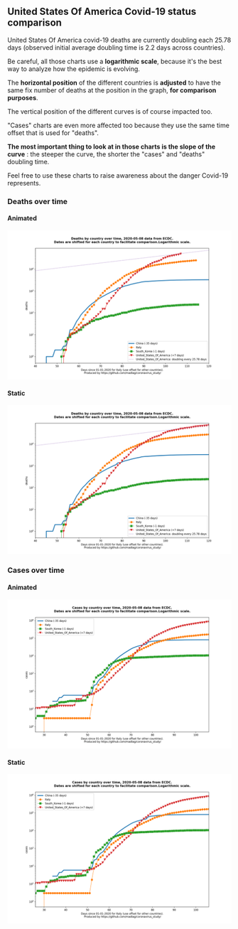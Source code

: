 ## United States Of America Covid-19 status comparison 

United States Of America covid-19 deaths are currently doubling each 25.78 days (observed initial average doubling time is 2.2 days across countries).



Be careful, all those charts use a **logarithmic scale**, because it's the best way to analyze how the epidemic is evolving.
 
The **horizontal position** of the different countries is **adjusted** to have the same fix number of deaths at the position in the graph, **for comparison purposes**.

The vertical position of the different curves is of course impacted too.

"Cases" charts are even more affected too because they use the same time offset that is used for "deaths".

**The most important thing to look at in those charts is the slope of the curve** : the steeper the curve, the shorter the "cases" and "deaths" doubling time.

Feel free to use these charts to raise awareness about the danger Covid-19 represents. 


 
### Deaths over time
 
#### Animated
![United States Of America covid-19 deaths animated chart](https://raw.githubusercontent.com/madlag/coronavirus_study/master/notebooks/graphs/2020-05-08/countries/United_States_Of_America/2020-05-08_United_States_Of_America_deaths.gif "United States Of America covid-19 deaths animated chart")   
 
#### Static
![United States Of America covid-19 deaths static chart](https://raw.githubusercontent.com/madlag/coronavirus_study/master/notebooks/graphs/2020-05-08/countries/United_States_Of_America/2020-05-08_United_States_Of_America_deaths.png "United States Of America covid-19 deaths static chart")   

 
### Cases over time
 
#### Animated
![United States Of America covid-19 cases animated chart](https://raw.githubusercontent.com/madlag/coronavirus_study/master/notebooks/graphs/2020-05-08/countries/United_States_Of_America/2020-05-08_United_States_Of_America_cases.gif "United States Of America covid-19 cases animated chart")   
 
#### Static
![United States Of America covid-19 cases static chart](https://raw.githubusercontent.com/madlag/coronavirus_study/master/notebooks/graphs/2020-05-08/countries/United_States_Of_America/2020-05-08_United_States_Of_America_cases.png "United States Of America covid-19 cases static chart")   


